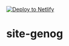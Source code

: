 [![Deploy to Netlify](https://www.netlify.com/img/deploy/button.svg)](https://app.netlify.com/start/deploy?repository=https://github.com/dan-o-e/site-genog)
# site-genog
